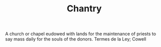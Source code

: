 ---
title: Chantry
letter: C
permalink: "/definitions/bld-chantry.html"
body: A church or chapel eudowed with lands for the maintenance of priests to say
  mass daily for the souls of the donors. Termes de la Ley; Cowell
published_at: '2018-07-07'
source: Black's Law Dictionary 2nd Ed (1910)
layout: post
---